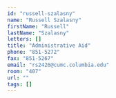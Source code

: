 ```yaml
---
id: "russell-szalasny"
name: "Russell Szalasny"
firstName: "Russell"
lastName: "Szalasny"
letters: []
title: "Administrative Aid"
phone: "851-5272"
fax: "851-5267"
email: "rs2426@cumc.columbia.edu"
room: "407"
url: ""
tags: []
---
```

